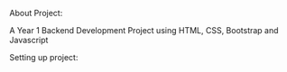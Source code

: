 About Project:

A Year 1 Backend Development Project using HTML, CSS, Bootstrap and Javascript

Setting up project: 
